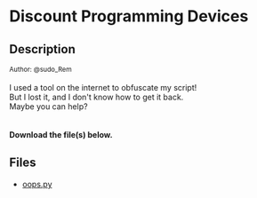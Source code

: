 # Discount Programming Devices

## Description

<small>Author: @sudo_Rem</small><br><br>I used a tool on the internet to obfuscate my script!<br> But I lost it, and I don't know how to get it back. <br> Maybe you can help?<br> <br><br> <b>Download the file(s) below.</b>


## Files

* [oops.py](<files/oops.py>)

